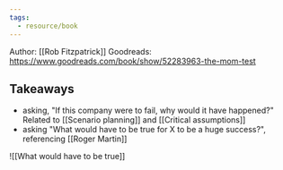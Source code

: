 ```yaml
---
tags:
  - resource/book
---
```


Author: [[Rob Fitzpatrick]]
Goodreads: https://www.goodreads.com/book/show/52283963-the-mom-test

## Takeaways

- asking, "If this company were to fail, why would it have happened?" Related to [[Scenario planning]] and [[Critical assumptions]]
- asking "What would have to be true for X to be a huge success?", referencing [[Roger Martin]]

![[What would have to be true]]
